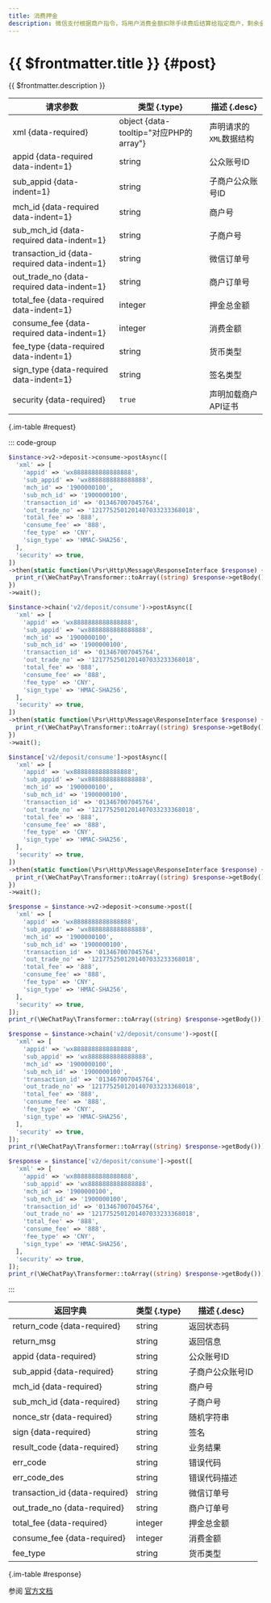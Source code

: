 ```yaml
---
title: 消费押金
description: 微信支付根据商户指令，将用户消费金额扣除手续费后结算给指定商户，剩余金额原路退还给用户，并生成押金退款交易记录，给用户下发押金退还发起通知，并更改押金支付的交易记录。用户押金退还到账后，下发押金退还到账通知。若全部消费，则下发押金全部消费通知;
---
```


# {{ $frontmatter.title }} {#post}

{{ $frontmatter.description }}

| 请求参数 | 类型 {.type} | 描述 {.desc}
| --- | --- | ---
| xml {data-required} | object {data-tooltip="对应PHP的array"} | 声明请求的`XML`数据结构
| appid {data-required data-indent=1} | string | 公众账号ID
| sub_appid {data-indent=1} | string | 子商户公众账号ID
| mch_id {data-required data-indent=1} | string | 商户号
| sub_mch_id {data-required data-indent=1} | string | 子商户号
| transaction_id {data-required data-indent=1} | string | 微信订单号
| out_trade_no {data-required data-indent=1} | string | 商户订单号
| total_fee {data-required data-indent=1} | integer | 押金总金额
| consume_fee {data-required data-indent=1} | integer | 消费金额
| fee_type {data-required data-indent=1} | string | 货币类型
| sign_type {data-required data-indent=1} | string | 签名类型
| security {data-required} | `true` | 声明加载商户API证书

{.im-table #request}

::: code-group

```php [异步纯链式]
$instance->v2->deposit->consume->postAsync([
  'xml' => [
    'appid' => 'wx8888888888888888',
    'sub_appid' => 'wx8888888888888888',
    'mch_id' => '1900000100',
    'sub_mch_id' => '1900000100',
    'transaction_id' => '013467007045764',
    'out_trade_no' => '1217752501201407033233368018',
    'total_fee' => '888',
    'consume_fee' => '888',
    'fee_type' => 'CNY',
    'sign_type' => 'HMAC-SHA256',
  ],
  'security' => true,
])
->then(static function(\Psr\Http\Message\ResponseInterface $response) {
  print_r(\WeChatPay\Transformer::toArray((string) $response->getBody()));
})
->wait();
```

```php [异步声明式]
$instance->chain('v2/deposit/consume')->postAsync([
  'xml' => [
    'appid' => 'wx8888888888888888',
    'sub_appid' => 'wx8888888888888888',
    'mch_id' => '1900000100',
    'sub_mch_id' => '1900000100',
    'transaction_id' => '013467007045764',
    'out_trade_no' => '1217752501201407033233368018',
    'total_fee' => '888',
    'consume_fee' => '888',
    'fee_type' => 'CNY',
    'sign_type' => 'HMAC-SHA256',
  ],
  'security' => true,
])
->then(static function(\Psr\Http\Message\ResponseInterface $response) {
  print_r(\WeChatPay\Transformer::toArray((string) $response->getBody()));
})
->wait();
```

```php [异步属性式]
$instance['v2/deposit/consume']->postAsync([
  'xml' => [
    'appid' => 'wx8888888888888888',
    'sub_appid' => 'wx8888888888888888',
    'mch_id' => '1900000100',
    'sub_mch_id' => '1900000100',
    'transaction_id' => '013467007045764',
    'out_trade_no' => '1217752501201407033233368018',
    'total_fee' => '888',
    'consume_fee' => '888',
    'fee_type' => 'CNY',
    'sign_type' => 'HMAC-SHA256',
  ],
  'security' => true,
])
->then(static function(\Psr\Http\Message\ResponseInterface $response) {
  print_r(\WeChatPay\Transformer::toArray((string) $response->getBody()));
})
->wait();
```

```php [同步纯链式]
$response = $instance->v2->deposit->consume->post([
  'xml' => [
    'appid' => 'wx8888888888888888',
    'sub_appid' => 'wx8888888888888888',
    'mch_id' => '1900000100',
    'sub_mch_id' => '1900000100',
    'transaction_id' => '013467007045764',
    'out_trade_no' => '1217752501201407033233368018',
    'total_fee' => '888',
    'consume_fee' => '888',
    'fee_type' => 'CNY',
    'sign_type' => 'HMAC-SHA256',
  ],
  'security' => true,
]);
print_r(\WeChatPay\Transformer::toArray((string) $response->getBody()));
```

```php [同步声明式]
$response = $instance->chain('v2/deposit/consume')->post([
  'xml' => [
    'appid' => 'wx8888888888888888',
    'sub_appid' => 'wx8888888888888888',
    'mch_id' => '1900000100',
    'sub_mch_id' => '1900000100',
    'transaction_id' => '013467007045764',
    'out_trade_no' => '1217752501201407033233368018',
    'total_fee' => '888',
    'consume_fee' => '888',
    'fee_type' => 'CNY',
    'sign_type' => 'HMAC-SHA256',
  ],
  'security' => true,
]);
print_r(\WeChatPay\Transformer::toArray((string) $response->getBody()));
```

```php [同步属性式]
$response = $instance['v2/deposit/consume']->post([
  'xml' => [
    'appid' => 'wx8888888888888888',
    'sub_appid' => 'wx8888888888888888',
    'mch_id' => '1900000100',
    'sub_mch_id' => '1900000100',
    'transaction_id' => '013467007045764',
    'out_trade_no' => '1217752501201407033233368018',
    'total_fee' => '888',
    'consume_fee' => '888',
    'fee_type' => 'CNY',
    'sign_type' => 'HMAC-SHA256',
  ],
  'security' => true,
]);
print_r(\WeChatPay\Transformer::toArray((string) $response->getBody()));
```

:::

| 返回字典 | 类型 {.type} | 描述 {.desc}
| --- | --- | ---
| return_code {data-required}| string | 返回状态码
| return_msg | string | 返回信息
| appid {data-required}| string | 公众账号ID
| sub_appid {data-required}| string | 子商户公众账号ID
| mch_id {data-required}| string | 商户号
| sub_mch_id {data-required}| string | 子商户号
| nonce_str {data-required}| string | 随机字符串
| sign {data-required}| string | 签名
| result_code {data-required}| string | 业务结果
| err_code | string | 错误代码
| err_code_des | string | 错误代码描述
| transaction_id {data-required}| string | 微信订单号
| out_trade_no {data-required}| string | 商户订单号
| total_fee {data-required}| integer | 押金总金额
| consume_fee {data-required}| integer | 消费金额
| fee_type | string | 货币类型

{.im-table #response}

参阅 [官方文档](https://pay.weixin.qq.com/wiki/doc/api/deposit_sl.php?chapter=27_4&index=5)
